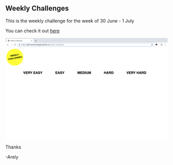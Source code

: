 ## Weekly Challenges

This is the weekly challenge for the week of 30 June - 1 July

You can check it out [here](https://alternativestrategies.github.io/weekly-challenges/)

![Project Homepage](img/index.png)

Thanks

-Arely
